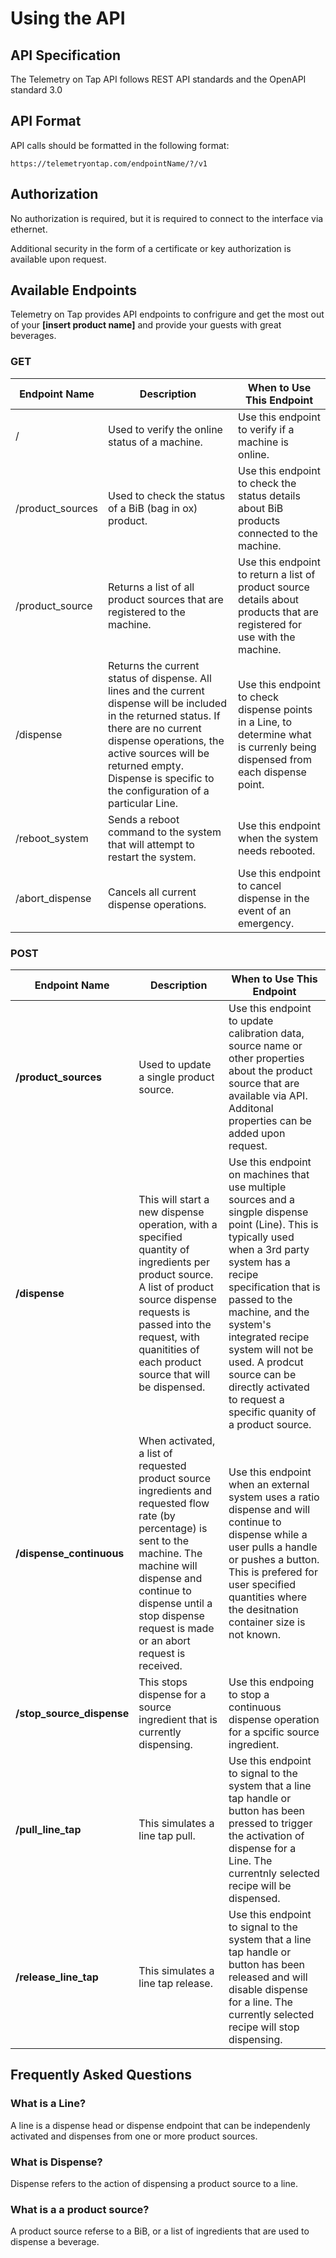 # Using the API 


## API Specification
The Telemetry on Tap API follows REST API standards and the OpenAPI standard 3.0

## API Format


API calls should be formatted in the following format: 

`https://telemetryontap.com/endpointName/?/v1`

## Authorization 

No authorization is required, but it is required to connect to the interface via ethernet. 

Additional security in the form of a certificate or key authorization is available upon request. 

## Available Endpoints 

Telemetry on Tap provides API endpoints to confrigure and get the most out of your **[insert product name]** and provide your guests with great beverages.


### GET

| Endpoint Name | Description | When to Use This Endpoint |
| --- | --- |---|
| / | Used to verify the online status of a machine. | Use this endpoint to verify if a machine is online. |
| /product_sources| Used to check the status of a BiB (bag in ox) product. | Use this endpoint to check the status details about BiB products connected to the machine. 
| /product_source | Returns a list of all product sources that are registered to the machine. | Use this endpoint to return a list of product source details about products that are registered for use with the machine. 
| /dispense | Returns the current status of dispense. All lines and the current dispense will be included in the returned status. If there are no current dispense operations, the active sources will be returned empty. Dispense is specific to the configuration of a particular Line. | Use this endpoint to check dispense points in a Line, to determine what is currenly being dispensed from each dispense point. 
| /reboot_system | Sends a reboot command to the system that will attempt to restart the system. | Use this endpoint when the system needs rebooted. 
| /abort_dispense | Cancels all current dispense operations. | Use this endpoint to cancel dispense in the event of an emergency.

### POST

| Endpoint Name | Description | When to Use This Endpoint
| --- | --- |---|
| **/product_sources** | Used to update a single product source. | Use this endpoint to update calibration data, source name or other properties about the product source that are available via API. Additonal properties can be added upon request. 
| **/dispense** | This will start a new dispense operation, with a specified quantity of ingredients per product source. A list of product source dispense requests is passed into the request, with quanitities of each product source that will be dispensed. | Use this endpoint on machines that use multiple sources and a singple dispense point (Line). This is typically used when a 3rd party system has a recipe specification that is passed to the machine, and the system's integrated recipe system will not be used. A prodcut source can be directly activated to request a specific quanity of a product source. 
| **/dispense_continuous** | When activated, a list of requested product source ingredients and requested flow rate (by percentage) is sent to the machine. The machine will dispense and continue to dispense until a stop dispense request is made or an abort request is received. | Use this endpoint when an external system uses a ratio dispense and will continue to dispense while a user pulls a handle or pushes a button. This is prefered for user specified quantities where the desitnation container size is not known. 
| **/stop_source_dispense** | This stops dispense for a source ingredient that is currently dispensing. | Use this endpoing to stop a continuous dispense operation for a spcific source ingredient. 
| **/pull_line_tap** | This simulates a line tap pull. | Use this endpoint to signal to the system that a line tap handle or button has been pressed to trigger the activation of dispense for a Line. The currentnly selected recipe will be dispensed. 
| **/release_line_tap** | This simulates a line tap release. | Use this endpoint to signal to the system that a line tap handle or button has been released and will disable dispense for a line. The currently selected recipe will stop dispensing. 

## Frequently Asked Questions 

### What is a Line?
A line is a dispense head or dispense endpoint that can be independenly activated and dispenses from one or more product sources. 

### What is Dispense?
Dispense refers to the action of dispensing a product source to a line. 

### What is a a product source?
A product source referse to a BiB, or a list of ingredients that are used to dispense a beverage. 